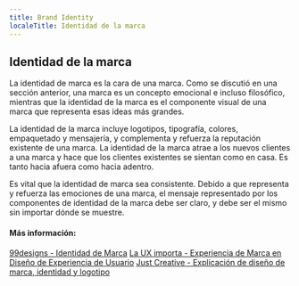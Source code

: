 ```yaml
---
title: Brand Identity
localeTitle: Identidad de la marca
---
```

## Identidad de la marca

La identidad de marca es la cara de una marca. Como se discutió en una sección anterior, una marca es un concepto emocional e incluso filosófico, mientras que la identidad de la marca es el componente visual de una marca que representa esas ideas más grandes.

La identidad de la marca incluye logotipos, tipografía, colores, empaquetado y mensajería, y complementa y refuerza la reputación existente de una marca. La identidad de la marca atrae a los nuevos clientes a una marca y hace que los clientes existentes se sientan como en casa. Es tanto hacia afuera como hacia adentro.

Es vital que la identidad de marca sea consistente. Debido a que representa y refuerza las emociones de una marca, el mensaje representado por los componentes de identidad de la marca debe ser claro, y debe ser el mismo sin importar dónde se muestre.

#### Más información:

[99designs - Identidad de Marca](https://99designs.com/blog/tips/brand-identity/) [La UX importa - Experiencia de Marca en Diseño de Experiencia de Usuario](https://www.uxmatters.com/mt/archives/2006/07/brand-experience-in-user-experience-design.php) [Just Creative - Explicación de diseño de marca, identidad y logotipo](http://justcreative.com/2010/04/06/branding-identity-logo-design-explained/)